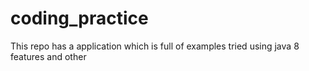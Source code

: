 # coding_practice
This repo has a application which is full of examples tried using java 8 features and other
